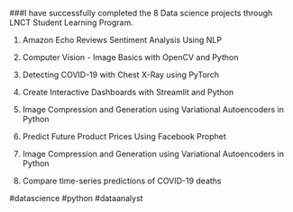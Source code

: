 
###I have successfully completed the 8 Data science projects through LNCT Student Learning Program.  

1. Amazon Echo Reviews Sentiment Analysis Using NLP

2. Computer Vision - Image Basics with OpenCV and Python

3. Detecting COVID-19 with Chest X-Ray using PyTorch

4. Create Interactive Dashboards with Streamlit and Python 

5. Image Compression and Generation using Variational Autoencoders in Python

6. Predict Future Product Prices Using Facebook Prophet

7. Image Compression and Generation using Variational Autoencoders in Python

8. Compare time-series predictions of COVID-19 deaths



#datascience #python #dataanalyst
